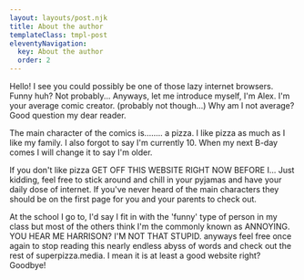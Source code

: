 ```yaml
---
layout: layouts/post.njk
title: About the author
templateClass: tmpl-post
eleventyNavigation:
  key: About the author
  order: 2
---
```


Hello! I see you could possibly be one of those lazy internet browsers. Funny huh? Not probably... Anyways, let me introduce myself, I'm Alex. I'm your average comic creator. (probably not though...)  Why am I not average? Good question my dear reader.

The main character of the comics is........ a pizza. I like pizza as much as I like my family. I also forgot to say I'm currently 10. When my next B-day comes I will change it to say I'm older.

If you don't like pizza GET OFF THIS WEBSITE RIGHT NOW BEFORE I... Just kidding, feel free to stick around and chill in your pyjamas and have your daily dose of internet. If you've never heard of the main characters they should be on the first page for you and your parents to check out.

At the school I go to, I'd say I fit in with the 'funny' type of person in my class but most of the others think I'm the commonly known as ANNOYING. YOU HEAR ME HARRISON? I'M NOT THAT STUPID. anyways feel free once again to stop reading this nearly endless abyss of words and check out the rest of superpizza.media. I mean it is at least a good website right? Goodbye!

